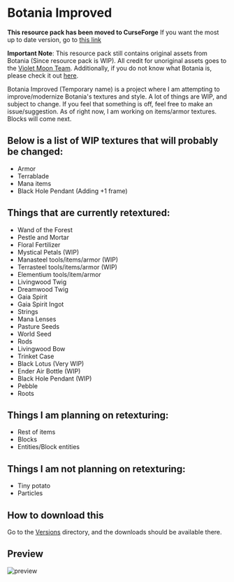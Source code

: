 # Botania Improved

**This resource pack has been moved to CurseForge**
If you want the most up to date version, go to [this link](https://www.curseforge.com/minecraft/texture-packs/botania-revamped)

**Important Note**: This resource pack still contains original assets from Botania (Since resource pack is WIP). All credit for unoriginal assets goes to the [Violet Moon Team](https://github.com/VazkiiMods). Additionally, if you do not know what Botania is, please check it out [here](https://www.curseforge.com/minecraft/mc-mods/botania).

Botania Improved (Temporary name) is a project where I am attempting to improve/modernize Botania's textures and style. A lot of things are WIP, and subject to change. If you feel that something is off, feel free to make an issue/suggestion. As of right now, I am working on items/armor textures. Blocks will come next.

## Below is a list of WIP textures that will probably be changed:

- Armor
- Terrablade
- Mana items
- Black Hole Pendant (Adding +1 frame)

## Things that are currently retextured:

- Wand of the Forest
- Pestle and Mortar
- Floral Fertilizer
- Mystical Petals (WIP)
- Manasteel tools/items/armor (WIP)
- Terrasteel tools/items/armor (WIP)
- Elementium tools/item/armor
- Livingwood Twig
- Dreamwood Twig
- Gaia Spirit
- Gaia Spirit Ingot
- Strings
- Mana Lenses
- Pasture Seeds
- World Seed
- Rods
- Livingwood Bow
- Trinket Case
- Black Lotus (Very WIP)
- Ender Air Bottle (WIP)
- Black Hole Pendant (WIP)
- Pebble
- Roots

## Things I am planning on retexturing:

- Rest of items
- Blocks
- Entities/Block entities

## Things I am not planning on retexturing:

- Tiny potato
- Particles

## How to download this

Go to the [Versions](https://github.com/fishcute/BotaniaImproved/tree/main/Versions) directory, and the downloads should be available there.

## Preview

![preview](https://i.imgur.com/vJp0dfv.png)
